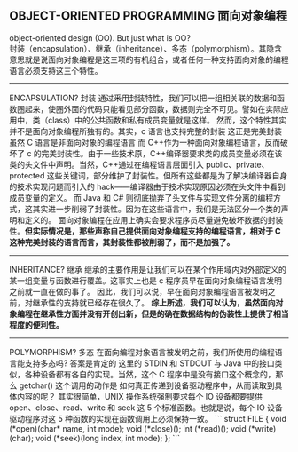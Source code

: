## OBJECT-ORIENTED PROGRAMMING 面向对象编程       
object-oriented design (OO). But just what is OO?     
封装（encapsulation）、继承（inheritance）、多态（polymorphism）。其隐含意思就是说面向对象编程是这三项的有机组合，或者任何一种支持面向对象的编程语言必须支持这三个特性。      

<hr>   
ENCAPSULATION? 封装     
通过釆用封装特性，我们可以把一组相关联的数据和函数圈起来，使圈外面的代码只能看见部分函数，数据则完全不可见。譬如在实际应用中，类（class）中的公共函数和私有成员变量就是这样。    
然而，这个特性其实并不是面向对象编程所独有的。其实，c 语言也支持完整的封装    
这正是完美封装 虽然 C 语言是非面向对象的编程语言     
而 C++作为一种面向对象编程语言，反而破坏了 c 的完美封装性。由于一些技术原，C++编译器要求类的成员变量必须在该类的头文件中声明。当然，C++通过在编程语言层面引入 public、private、protected 这些关键词，部分维护了封装性。但所有这些都是为了解决编译器自身的技术实现问题而引入的 hack——编译器由于技术实现原因必须在头文件中看到成员变量的定义。      
而 Java 和 C# 则彻底抛弃了头文件与实现文件分离的编程方式，这其实进一步削弱了封装性。因为在这些语言中，我们是无法区分一个类的声明和定义的。     
面向对象编程在应用上确实会要求程序员尽量避免破坏数据的封装性。<b>但实际情况是，那些声称自己提供面向对象编程支持的编程语言，相对于 C 这种完美封装的语言而言，其封装性都被削弱了，而不是加强了。</b>         

<hr>     
INHERITANCE? 继承    
继承的主要作用是让我们可以在某个作用域内对外部定义的某一组变量与函数进行覆盖。这事实上也是 c 程序员早在面向对象编程语言发明之前就一直在做的事了。    
因此，我们可以说，早在面向对象编程语言被发明之前，对继承性的支持就已经存在很久了。    
<b>综上所述，我们可以认为，虽然面向对象编程在继承性方面并没有开创出新，但是的确在数据结构的伪装性上提供了相当程度的便利性。</b>     

<hr>    
POLYMORPHISM? 多态     
在面向编程对象语言被发明之前，我们所使用的编程语言能支持多态吗? 答案是肯定的     
这里的 STDIN 和 STDOUT 与 Java 中的接口类似，各种设备都有各自的实现。当然，这个 C 程序中是没有接口这个概念的，那么 getchar() 这个调用的动作是 如何真正传递到设备驱动程序中，从而读取到具体内容的呢？    
其实很简单，UNIX 操作系统强制要求每个 IO 设备都要提供 open、close、read、write 和 seek 这 5 个标准函数。也就是说，每个 IO 设备驱动程序对这 5 种函数的实现在函数调用上必须保持一致。     
```
struct FILE {
  void (*open)(char* name, int mode);
  void (*close)();
  int (*read)();
  void (*write)(char);
  void (*seek)(long index, int mode);
};
```









